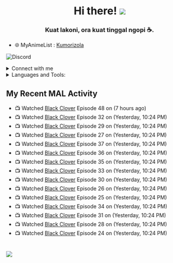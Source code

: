 <h1 align="center">Hi there! <img src="https://media.giphy.com/media/hvRJCLFzcasrR4ia7z/giphy.gif" width="25px"> </h1>
<h3 align="center">Kuat lakoni, ora kuat tinggal ngopi ☕.</h3>

- 🌐 MyAnimeList : [Kumorizola](https://myanimelist.net/animelist/Kumorizola)

![Discord](https://discord.c99.nl/widget/theme-3/761213268009943051.png)
<details>
      <summary>Connect with me</summary>
    <p align="left">
        <a href="https://www.facebook.com/kumori.hartley.1" target="blank"><img align="center"
                src="https://raw.githubusercontent.com/rahuldkjain/github-profile-readme-generator/master/src/images/icons/Social/facebook.svg"
                alt="kumori hartley" height="30" width="40" /></a>
        <a href="https://www.instagram.com/kumorizola/" target="blank"><img align="center"
                src="https://raw.githubusercontent.com/rahuldkjain/github-profile-readme-generator/master/src/images/icons/Social/instagram.svg"
                alt="kumorizola" height="30" width="40" /></a>
        <a href="https://discord.com" target="blank"><img align="center"
                src="https://raw.githubusercontent.com/rahuldkjain/github-profile-readme-generator/master/src/images/icons/Social/discord.svg"
                alt="Kumori#5882" height="30" width="40" /></a>
    </p>
</details>

<details>
    <summary align="left">Languages and Tools:</summary>
<p align="left">
      <a href="https://www.w3schools.com/css/" target="_blank">
        <img src="https://raw.githubusercontent.com/devicons/devicon/master/icons/css3/css3-original-wordmark.svg"
            alt="css3" width="40" height="40" /> </a> <a href="https://www.w3.org/html/" target="_blank"> <img
            src="https://raw.githubusercontent.com/devicons/devicon/master/icons/html5/html5-original-wordmark.svg"
            alt="html5" width="40" height="40" /> </a> <a href="https://www.java.com" target="_blank"> <img
            src="https://raw.githubusercontent.com/devicons/devicon/master/icons/java/java-original.svg" alt="java"
            width="40" height="40" /> </a> <a href="https://developer.mozilla.org/en-US/docs/Web/JavaScript"
            target="_blank"> <img
            src="https://raw.githubusercontent.com/devicons/devicon/master/icons/javascript/javascript-original.svg"
            alt="javascript" width="40" height="40" /> </a> <a href="https://nodejs.org" target="_blank"> <img
            src="https://raw.githubusercontent.com/devicons/devicon/master/icons/nodejs/nodejs-original-wordmark.svg"
            alt="nodejs" width="40" height="40" /> </a> <a href="https://www.python.org" target="_blank"> <img
            src="https://raw.githubusercontent.com/devicons/devicon/master/icons/python/python-original.svg"
            alt="python" width="40" height="40" /> </a> <a href="https://www.typescriptlang.org/" target="_blank"> <img
            src="https://raw.githubusercontent.com/devicons/devicon/master/icons/typescript/typescript-original.svg" 
            alt="typescript" width="40" height="40" /> </a> <a href="https://www.photoshop.com/en" target="_blank"> <img
            src="https://upload.wikimedia.org/wikipedia/commons/a/af/Adobe_Photoshop_CC_icon.svg" alt="photoshop" width="40" height="40"/> </a>
            <a href="https://www.adobe.com/products/premiere.html" target="_blank"> <img
            src="https://upload.wikimedia.org/wikipedia/commons/4/40/Adobe_Premiere_Pro_CC_icon.svg" alt="Premiere pro" width="40" height="40"/> </a>
            <a href="https://www.adobe.com/in/products/illustrator.html" target="_blank"> <img 
            src="https://upload.wikimedia.org/wikipedia/commons/f/fb/Adobe_Illustrator_CC_icon.svg" alt="illustrator" width="40" height="40"/> </a>
      
 </details>
 
 <h2> My Recent MAL Activity</h2>
<!-- MAL_ACTIVITY:start -->

- 📺 Watched [Black Clover](https://MyAnimeList.net/anime.php?id=34572) Episode 48 on (7 hours ago)
- 📺 Watched [Black Clover](https://MyAnimeList.net/anime.php?id=34572) Episode 32 on (Yesterday, 10:24 PM)
- 📺 Watched [Black Clover](https://MyAnimeList.net/anime.php?id=34572) Episode 29 on (Yesterday, 10:24 PM)
- 📺 Watched [Black Clover](https://MyAnimeList.net/anime.php?id=34572) Episode 27 on (Yesterday, 10:24 PM)
- 📺 Watched [Black Clover](https://MyAnimeList.net/anime.php?id=34572) Episode 37 on (Yesterday, 10:24 PM)
- 📺 Watched [Black Clover](https://MyAnimeList.net/anime.php?id=34572) Episode 36 on (Yesterday, 10:24 PM)
- 📺 Watched [Black Clover](https://MyAnimeList.net/anime.php?id=34572) Episode 35 on (Yesterday, 10:24 PM)
- 📺 Watched [Black Clover](https://MyAnimeList.net/anime.php?id=34572) Episode 33 on (Yesterday, 10:24 PM)
- 📺 Watched [Black Clover](https://MyAnimeList.net/anime.php?id=34572) Episode 30 on (Yesterday, 10:24 PM)
- 📺 Watched [Black Clover](https://MyAnimeList.net/anime.php?id=34572) Episode 26 on (Yesterday, 10:24 PM)
- 📺 Watched [Black Clover](https://MyAnimeList.net/anime.php?id=34572) Episode 25 on (Yesterday, 10:24 PM)
- 📺 Watched [Black Clover](https://MyAnimeList.net/anime.php?id=34572) Episode 34 on (Yesterday, 10:24 PM)
- 📺 Watched [Black Clover](https://MyAnimeList.net/anime.php?id=34572) Episode 31 on (Yesterday, 10:24 PM)
- 📺 Watched [Black Clover](https://MyAnimeList.net/anime.php?id=34572) Episode 28 on (Yesterday, 10:24 PM)
- 📺 Watched [Black Clover](https://MyAnimeList.net/anime.php?id=34572) Episode 24 on (Yesterday, 10:24 PM)

<!-- MAL_ACTIVITY:end -->

  
<h2 align="left"> <img src="https://media.discordapp.net/attachments/918405470073520168/919220018355523584/ezgif.com-gif-maker_1.gif">
